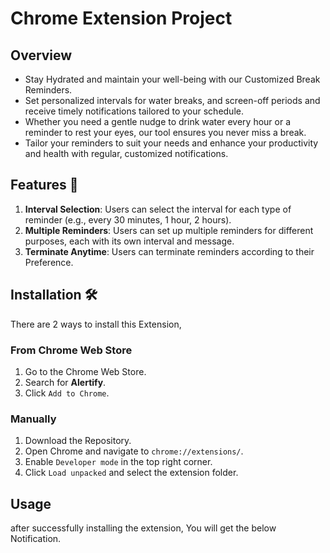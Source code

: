 # Chrome Extension Project

## **Overview**

- Stay Hydrated and maintain your well-being with our Customized Break Reminders.
- Set personalized intervals for water breaks, and screen-off periods and receive timely notifications tailored to your schedule.
- Whether you need a gentle nudge to drink water every hour or a reminder to rest your eyes, our tool ensures you never miss a break.
- Tailor your reminders to suit your needs and enhance your productivity and health with regular, customized notifications.

## **Features 📌**
1. **Interval Selection**: Users can select the interval for each type of reminder (e.g., every 30 minutes, 1 hour, 2 hours).
2. **Multiple Reminders**: Users can set up multiple reminders for different purposes, each with its own interval and message.
3. **Terminate Anytime**: Users can terminate reminders according to their Preference.

## **Installation 🛠️**
There are 2 ways to install this Extension,

### From Chrome Web Store
1. Go to the Chrome Web Store.
2. Search for **Alertify**.
3. Click `Add to Chrome`.

### Manually
1. Download the Repository.
2. Open Chrome and navigate to `chrome://extensions/`.
3. Enable `Developer mode` in the top right corner.
4. Click `Load unpacked` and select the extension folder.

## **Usage**
after successfully installing the extension, You will get the below Notification.
![]()
